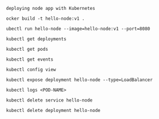 ```deploying node app with Kubernetes```

```ocker build -t hello-node:v1 .```

```ubectl run hello-node --image=hello-node:v1 --port=8080```

```kubectl get deployments```

```kubectl get pods```

```kubectl get events```

```kubectl config view```

```kubectl expose deployment hello-node --type=LoadBalancer```

```kubectl logs <POD-NAME>```

```kubectl delete service hello-node```

```kubectl delete deployment hello-node```
